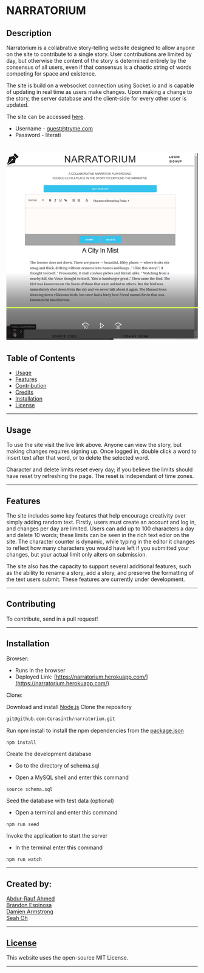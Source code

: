 # NARRATORIUM 

## Description 
Narratorium is a collabrative story-telling website designed to allow anyone on the site to contribute to a single story. User contributions are limited by day, but otherwise the content of the story is determined entirely by the consensus of all users, even if that consensus is a chaotic string of words competing for space and existence. 

The site is build on a websocket connection using Socket.io and is capable of updating in real time as users make changes. Upon making a change to the story, the server database and the client-side for every other user is updated.

The site can be accessed [here](https://narratorium.herokuapp.com/).
* Username - guest@tryme.com
* Password - literati

# 
# [![A video thumbnail shows the homepage of the NARRATORIUM application with a play button overlaying the view.](./public/images/demo_video_image.png)](https://user-images.githubusercontent.com/102924713/183820514-704c1e23-6693-48f4-ab18-77de0a7ed6d3.mp4)

## Table of Contents

* [Usage](#usage)
* [Features](#features)
* [Contribution](#contributing)
* [Credits](#credits)
* [Installation](#installation)
* [License](#license)
***

## Usage 

To use the site visit the live link above. Anyone can view the story, but making changes requires signing up. Once logged in, double click a word to insert text after that word, or to delete the selected word. 

Character and delete limits reset every day; if you believe the limits should have reset try refreshing the page. The reset is independant of time zones.
***

## Features

The site includes some key features that help encourage creativity over simply adding random text. Firstly, users must create an account and log in, and changes per day are limited. Users can add up to 100 characters a day and delete 10 words; these limits can be seen in the rich text edior on the site. The character counter is dynamic, while typing in the editor it changes to reflect how many characters you would have left if you submitted your changes, but your actual limit only alters on submission.

The site also has the capacity to support several additional features, such as the ability to rename a story, add a story, and preserve the formatting of the text users submit. These features are currently under development.
***

## Contributing

To contribute, send in a pull request! 
***

## Installation
Browser:
* Runs in the browser
* Deployed Link: [https://narratorium.herokuapp.com/](https://narratorium.herokuapp.com/)

Clone:

Download and install [Node.js](https://nodejs.org/en/download/)
Clone the repository
```bash
git@github.com:Corasinth/narratorium.git
```
Run npm install to install the npm dependencies from the [package.json](./package.json)
```bash
npm install
```
Create the development database
* Go to the directory of schema.sql

* Open a MySQL shell and enter this command
```
source schema.sql
```
Seed the database with test data (optional)

* Open a terminal and enter this command 
```
npm run seed
```
Invoke the application to start the server
* In the terminal enter this command
```
npm run watch
```
***

## Created by:

[Abdur-Rauf Ahmed](https://github.com/Corasinth)  
[Brandon Espinosa](https://github.com/espinbrandon49)  
[Damien Armstrong](https://github.com/pirosvs)  
[Seah Oh](https://github.com/seannoh)  
***

## [License](./LICENSE)
This website uses the open-source MIT License.
***